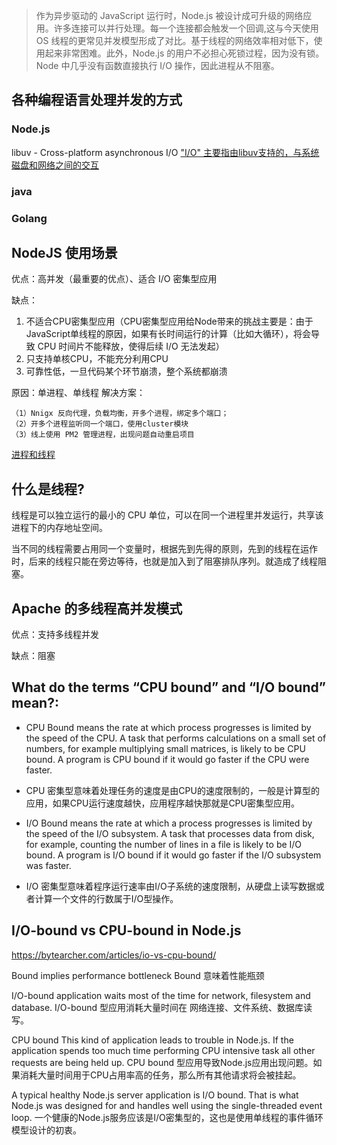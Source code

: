 > 作为异步驱动的 JavaScript 运行时，Node.js 被设计成可升级的网络应用。许多连接可以并行处理。每一个连接都会触发一个回调,这与今天使用 OS 线程的更常见并发模型形成了对比。基于线程的网络效率相对低下，使用起来非常困难。此外，Node.js 的用户不必担心死锁过程，因为没有锁。Node 中几乎没有函数直接执行 I/O 操作，因此进程从不阻塞。

## 各种编程语言处理并发的方式
### Node.js
libuv - Cross-platform asynchronous I/O 
["I/O" 主要指由libuv支持的，与系统磁盘和网络之间的交互](https://nodejs.org/zh-cn/docs/guides/blocking-vs-non-blocking/)


### java

### Golang


## NodeJS 使用场景

优点：高并发（最重要的优点）、适合 I/O 密集型应用

缺点：
1. 不适合CPU密集型应用（CPU密集型应用给Node带来的挑战主要是：由于JavaScript单线程的原因，如果有长时间运行的计算（比如大循环），将会导致 CPU 时间片不能释放，使得后续 I/O 无法发起）
2. 只支持单核CPU，不能充分利用CPU
3. 可靠性低，一旦代码某个环节崩溃，整个系统都崩溃
   
原因：单进程、单线程
解决方案：
```
（1）Nnigx 反向代理，负载均衡，开多个进程，绑定多个端口；
（2）开多个进程监听同一个端口，使用cluster模块
（3）线上使用 PM2 管理进程，出现问题自动重启项目
```


[进程和线程](https://github.com/iicoom/Note/blob/master/Linux/%E8%BF%9B%E7%A8%8B%E7%AE%A1%E7%90%86/process%20vs%20thread.md)
## 什么是线程?
线程是可以独立运行的最小的 CPU 单位，可以在同一个进程里并发运行，共享该进程下的内存地址空间。

当不同的线程需要占用同一个变量时，根据先到先得的原则，先到的线程在运作时，后来的线程只能在旁边等待，也就是加入到了阻塞排队序列。就造成了线程阻塞。

## Apache 的多线程高并发模式
优点：支持多线程并发

缺点：阻塞

## What do the terms “CPU bound” and “I/O bound” mean?:
- CPU Bound means the rate at which process progresses is limited by the speed of the CPU.
A task that performs calculations on a small set of numbers, for example multiplying small matrices, is likely to be CPU bound.
A program is CPU bound if it would go faster if the CPU were faster.

- CPU 密集型意味着处理任务的速度是由CPU的速度限制的，一般是计算型的应用，如果CPU运行速度越快，应用程序越快那就是CPU密集型应用。

- I/O Bound means the rate at which a process progresses is limited by the speed of the I/O subsystem.
A task that processes data from disk, for example, counting the number of lines in a file is likely to be I/O bound.
A program is I/O bound if it would go faster if the I/O subsystem was faster.

- I/O 密集型意味着程序运行速率由I/O子系统的速度限制，从硬盘上读写数据或者计算一个文件的行数属于I/O型操作。

## I/O-bound vs CPU-bound in Node.js
https://bytearcher.com/articles/io-vs-cpu-bound/

Bound implies performance bottleneck 
Bound 意味着性能瓶颈

I/O-bound application waits most of the time for network, filesystem and database.
I/O-bound 型应用消耗大量时间在 网络连接、文件系统、数据库读写。

CPU bound
This kind of application leads to trouble in Node.js. If the application spends too much time performing CPU intensive task all other requests are being held up. 
CPU bound 型应用导致Node.js应用出现问题。如果消耗大量时间用于CPU占用率高的任务，那么所有其他请求将会被挂起。

A typical healthy Node.js server application is I/O bound. That is what Node.js was designed for and handles well using the single-threaded event loop. 
一个健康的Node.js服务应该是I/O密集型的，这也是使用单线程的事件循环模型设计的初衷。



